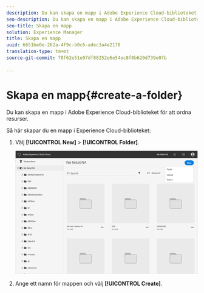 ```yaml
---
description: Du kan skapa en mapp i Adobe Experience Cloud-biblioteket för att ordna resurser.
seo-description: Du kan skapa en mapp i Adobe Experience Cloud-biblioteket för att ordna resurser.
seo-title: Skapa en mapp
solution: Experience Manager
title: Skapa en mapp
uuid: 6651be0e-262a-4f9c-b0c6-adec3a4e2178
translation-type: tm+mt
source-git-commit: 78f62e51e07df88252e6e54ec8f0b620d739e07b

---
```



# Skapa en mapp{#create-a-folder}

Du kan skapa en mapp i Adobe Experience Cloud-biblioteket för att ordna resurser.

Så här skapar du en mapp i Experience Cloud-biblioteket:

1. Välj **[!UICONTROL New]** > **[!UICONTROL Folder]**.

   ![](assets/library_new_folder_upload.png)

1. Ange ett namn för mappen och välj **[!UICONTROL Create]**.

